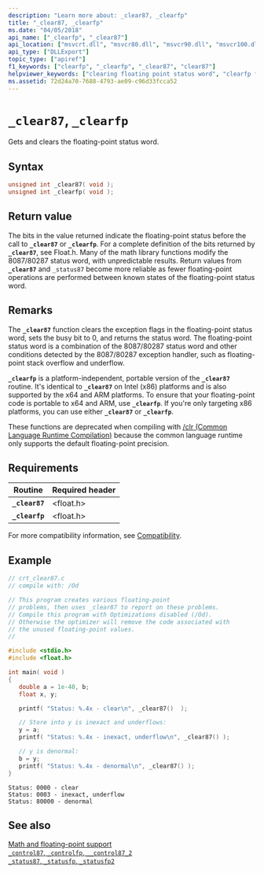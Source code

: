 ```yaml
---
description: "Learn more about: _clear87, _clearfp"
title: "_clear87, _clearfp"
ms.date: "04/05/2018"
api_name: ["_clearfp", "_clear87"]
api_location: ["msvcrt.dll", "msvcr80.dll", "msvcr90.dll", "msvcr100.dll", "msvcr100_clr0400.dll", "msvcr110.dll", "msvcr110_clr0400.dll", "msvcr120.dll", "msvcr120_clr0400.dll", "ucrtbase.dll", "api-ms-win-crt-runtime-l1-1-0.dll"]
api_type: ["DLLExport"]
topic_type: ["apiref"]
f1_keywords: ["clearfp", "_clearfp", "_clear87", "clear87"]
helpviewer_keywords: ["clearing floating point status word", "clearfp function", "_clear87 function", "_clearfp function", "clear87 function"]
ms.assetid: 72d24a70-7688-4793-ae09-c96d33fcca52
---
```

# `_clear87`, `_clearfp`

Gets and clears the floating-point status word.

## Syntax

```C
unsigned int _clear87( void );
unsigned int _clearfp( void );
```

## Return value

The bits in the value returned indicate the floating-point status before the call to **`_clear87`** or **`_clearfp`**. For a complete definition of the bits returned by **`_clear87`**, see Float.h. Many of the math library functions modify the 8087/80287 status word, with unpredictable results. Return values from **`_clear87`** and `_status87` become more reliable as fewer floating-point operations are performed between known states of the floating-point status word.

## Remarks

The **`_clear87`** function clears the exception flags in the floating-point status word, sets the busy bit to 0, and returns the status word. The floating-point status word is a combination of the 8087/80287 status word and other conditions detected by the 8087/80287 exception handler, such as floating-point stack overflow and underflow.

**`_clearfp`** is a platform-independent, portable version of the **`_clear87`** routine. It's identical to **`_clear87`** on Intel (x86) platforms and is also supported by the x64 and ARM platforms. To ensure that your floating-point code is portable to x64 and ARM, use **`_clearfp`**. If you're only targeting x86 platforms, you can use either **`_clear87`** or **`_clearfp`**.

These functions are deprecated when compiling with [/clr (Common Language Runtime Compilation)](../../build/reference/clr-common-language-runtime-compilation.md) because the common language runtime only supports the default floating-point precision.

## Requirements

|Routine|Required header|
|-------------|---------------------|
|**`_clear87`**|\<float.h>|
|**`_clearfp`**|\<float.h>|

For more compatibility information, see [Compatibility](../compatibility.md).

## Example

```C
// crt_clear87.c
// compile with: /Od

// This program creates various floating-point
// problems, then uses _clear87 to report on these problems.
// Compile this program with Optimizations disabled (/Od).
// Otherwise the optimizer will remove the code associated with
// the unused floating-point values.
//

#include <stdio.h>
#include <float.h>

int main( void )
{
   double a = 1e-40, b;
   float x, y;

   printf( "Status: %.4x - clear\n", _clear87()  );

   // Store into y is inexact and underflows:
   y = a;
   printf( "Status: %.4x - inexact, underflow\n", _clear87() );

   // y is denormal:
   b = y;
   printf( "Status: %.4x - denormal\n", _clear87() );
}
```

```Output
Status: 0000 - clear
Status: 0003 - inexact, underflow
Status: 80000 - denormal
```

## See also

[Math and floating-point support](../floating-point-support.md)\
[`_control87`, `_controlfp`, `__control87_2`](control87-controlfp-control87-2.md)\
[`_status87`, `_statusfp`, `_statusfp2`](status87-statusfp-statusfp2.md)

